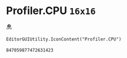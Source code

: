 # Profiler.CPU `16x16`
<img src="/img/Profiler.CPU.png" width=16 height=16>

``` CSharp
EditorGUIUtility.IconContent("Profiler.CPU")
```
```
847059877472631423
```
